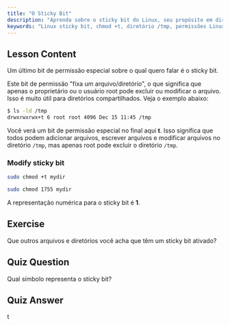 ```yaml
---
title: "O Sticky Bit"
description: "Aprenda sobre o sticky bit do Linux, seu propósito em diretórios compartilhados como /tmp, e como configurá-lo usando chmod. Entenda esta permissão de arquivo chave!"
keywords: "Linux sticky bit, chmod +t, diretório /tmp, permissões Linux, segurança de arquivos, tutorial Linux, Linux para iniciantes"
---
```


## Lesson Content

Um último bit de permissão especial sobre o qual quero falar é o sticky bit.

Este bit de permissão "fixa um arquivo/diretório", o que significa que apenas o proprietário ou o usuário root pode excluir ou modificar o arquivo. Isso é muito útil para diretórios compartilhados. Veja o exemplo abaixo:

```bash
$ ls -ld /tmp
drwxrwxrwx+t 6 root root 4096 Dec 15 11:45 /tmp
```

Você verá um bit de permissão especial no final aqui **t**. Isso significa que todos podem adicionar arquivos, escrever arquivos e modificar arquivos no diretório `/tmp`, mas apenas root pode excluir o diretório `/tmp`.

### Modify sticky bit

```bash
sudo chmod +t mydir

sudo chmod 1755 mydir
```

A representação numérica para o sticky bit é **1**.

## Exercise

Que outros arquivos e diretórios você acha que têm um sticky bit ativado?

## Quiz Question

Qual símbolo representa o sticky bit?

## Quiz Answer

t
